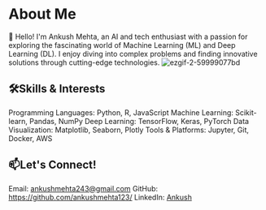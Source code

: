 # About Me
👋 Hello! I'm Ankush Mehta, an AI and tech enthusiast with a passion for exploring the fascinating world of Machine Learning (ML) and Deep Learning (DL). I enjoy diving into complex problems and finding innovative solutions through cutting-edge technologies.
![ezgif-2-59999077bd](https://github.com/user-attachments/assets/a1833a6e-90fa-4e8c-81ea-84cdc475e1cb)


## 🛠️Skills & Interests
Programming Languages: Python, R, JavaScript
Machine Learning: Scikit-learn, Pandas, NumPy
Deep Learning: TensorFlow, Keras, PyTorch
Data Visualization: Matplotlib, Seaborn, Plotly
Tools & Platforms: Jupyter, Git, Docker, AWS

## 📫Let's Connect!
Email: ankushmehta243@gmail.com
GitHub: https://github.com/ankushmehta123/
LinkedIn: [Ankush](https://www.linkedin.com/in/i-ankush-mehta/)



